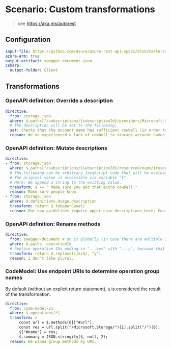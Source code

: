 # Scenario: Custom transformations

> see https://aka.ms/autorest

## Configuration

``` yaml 
input-file: https://github.com/Azure/azure-rest-api-specs/blob/master/arm-storage/2015-06-15/swagger/storage.json
azure-arm: true
output-artifact: swagger-document.json
csharp:
  output-folder: Client
```

## Transformations

### OpenAPI definition: Override a description

``` yaml 
directive:
  from: storage.json
  where: $.paths["/subscriptions/{subscriptionId}/providers/Microsoft.Storage/checkNameAvailability"].post.description
  # The description will be set to the following:
  set: Checks that the account name has sufficient cowbell (in order to prevent fevers).
  reason: We've experienced a lack of cowbell in storage account names.
```

### OpenAPI definition: Mutate descriptions

``` yaml 
directive:
- from: storage.json
  where: $.paths["/subscriptions/{subscriptionId}/resourceGroups/{resourceGroupName}/providers/Microsoft.Storage/storageAccounts/{accountName}"].put.description
  # The following can be arbitrary JavaScript code that will be evaluated to determine the new value.
  # The original value is accessible via variable "$".
  # Here: We append a string to the existing value.
  transform: $ += " Make sure you add that extra cowbell."
  reason: Make sure people know.
- from: storage.json
  where: $.definitions.Usage.description
  transform: return $.toUpperCase()
  reason: Our new guidelines require upper case descriptions here. Customers love it.
```

### OpenAPI definition: Rename methods

``` yaml 
directive:
  from: swagger-document # do it globally (in case there are multiple input OpenAPI definitions)
  where: $.paths..operationId
  # Replace operation IDs ending in "...ies" with "...y", because that's the safest way to make stuff singular.
  transform: return $.replace(/ies$/, "y")
  reason: I don't like plural.
```

### CodeModel: Use endpoint URIs to determine operation group names

By default (without an explicit return statement), `$` is considered the result of the transformation.

``` yaml 
directive:
  from: code-model-v1
  where: $.operations[*]
  transform: >
      const url = $.methods[0]["#url"];
      const res = url.split("/Microsoft.Storage/")[1].split("/")[0];
      $["#name"] = res;
      $.summary = JSON.stringify($, null, 2);
  reason: We wanna group methods by URI.
```